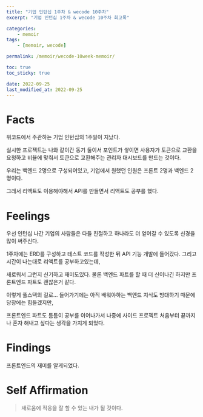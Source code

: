 ```yaml
---
title: "기업 인턴십 1주차 & wecode 10주차"
excerpt: "기업 인턴십 1주차 & wecode 10주차 회고록"

categories:
    - memoir
tags:
    - [memoir, wecode]

permalink: /memoir/wecode-10week-memoir/

toc: true
toc_sticky: true

date: 2022-09-25
last_modified_at: 2022-09-25
---
```


# Facts

위코드에서 주관하는 기업 인턴십의 1주일이 지났다.

실시한 프로젝트는 나와 같이간 동기 둘이서 포인트가 쌓이면 사용자가 토큰으로 교환을 요청하고 비율에 맞춰서 토큰으로 교환해주는 관리자 대시보드를 만드는 것이다.

우리는 백엔드 2명으로 구성되어있고, 기업에서 원했던 인원은 프론트 2명과 백엔드 2명이다.

그래서 리액트도 이용해야해서 API를 만들면서 리액트도 공부를 했다.

# Feelings

우선 인턴십 나간 기업의 사람들은 다들 친절하고 하나라도 더 얻어갈 수 있도록 신경을 많이 써주신다.

1주차에는 ERD를 구성하고 테스트 코드를 작성한 뒤 API 기능 개발에 들어갔다. 그리고 시간이 나는대로 리액트를 공부하고있는데,

새로워서 그런지 신기하고 재미도있다. 물론 백엔드 파트를 할 때 더 신이나긴 하지만 프론트엔드 파트도 괜찮은거 같다.

이렇게 풀스택의 길로... 들어가기에는 아직 배워야하는 백엔드 지식도 방대하기 때문에 당장에는 힘들겠지만,

프론트엔드 파트도 틈틈이 공부를 이어나가서 나중에 사이드 프로젝트 처음부터 끝까지 나 혼자 해내고 싶다는 생각을 가지게 되었다.

# Findings

프론트엔드의 재미를 알게되었다.

# Self Affirmation

> 새로움에 적응을 잘 할 수 있는 내가 될 것이다.

